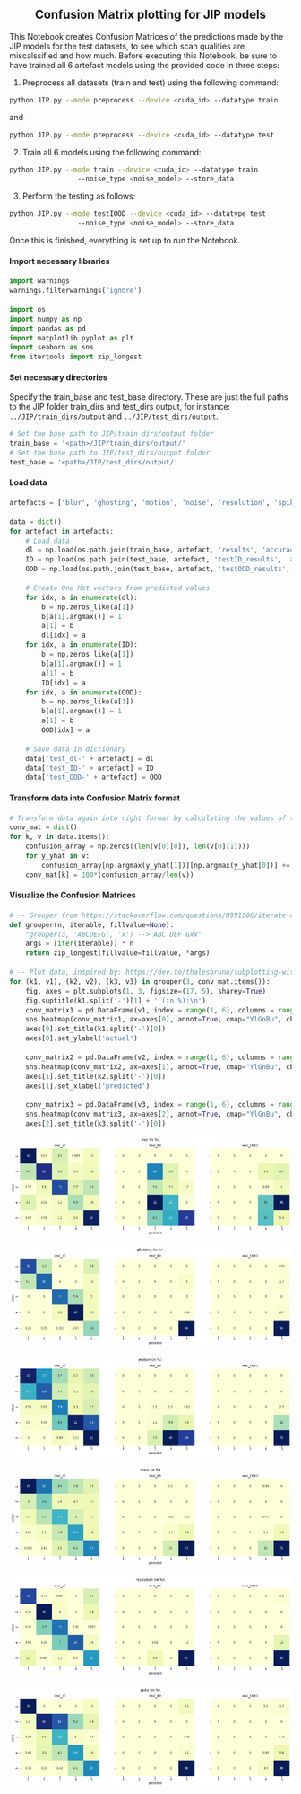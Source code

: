 ## <center> Confusion Matrix plotting for JIP models </center>

This Notebook creates Confusion Matrices of the predictions made by the JIP models for the test datasets, to see which scan qualities are miscalssified and how much.
Before executing this Notebook, be sure to have trained all 6 artefact models using the provided code in three steps:
    
1. Preprocess all datasets (train and test) using the following command:
```bash
python JIP.py --mode preprocess --device <cuda_id> --datatype train
```  
and   
```bash
python JIP.py --mode preprocess --device <cuda_id> --datatype test
```
2. Train all 6 models using the following command:
```bash
python JIP.py --mode train --device <cuda_id> --datatype train 
                 --noise_type <noise_model> --store_data
```
3. Perform the testing as follows:
```bash
python JIP.py --mode testIOOD --device <cuda_id> --datatype test
                 --noise_type <noise_model> --store_data
```


Once this is finished, everything is set up to run the Notebook.

#### Import necessary libraries


```python
import warnings
warnings.filterwarnings('ignore')

import os
import numpy as np
import pandas as pd
import matplotlib.pyplot as plt
import seaborn as sns
from itertools import zip_longest
```

#### Set necessary directories
Specify the train_base and test_base directory. These are just the full paths to the JIP folder train_dirs and test_dirs output, for instance: `../JIP/train_dirs/output` and `../JIP/test_dirs/output`.


```python
# Set the base path to JIP/train_dirs/output folder
train_base = '<path>/JIP/train_dirs/output/'
# Set the base path to JIP/test_dirs/output folder
test_base = '<path>/JIP/test_dirs/output/'
```

#### Load data


```python
artefacts = ['blur', 'ghosting', 'motion', 'noise', 'resolution', 'spike']

data = dict()
for artefact in artefacts:
    # Load data
    dl = np.load(os.path.join(train_base, artefact, 'results', 'accuracy_detailed_test.npy'))
    ID = np.load(os.path.join(test_base, artefact, 'testID_results', 'accuracy_detailed_test.npy'))
    OOD = np.load(os.path.join(test_base, artefact, 'testOOD_results', 'accuracy_detailed_test.npy'))
    
    # Create One Hot vectors from predicted values
    for idx, a in enumerate(dl):
        b = np.zeros_like(a[1])
        b[a[1].argmax()] = 1
        a[1] = b
        dl[idx] = a
    for idx, a in enumerate(ID):
        b = np.zeros_like(a[1])
        b[a[1].argmax()] = 1
        a[1] = b
        ID[idx] = a
    for idx, a in enumerate(OOD):
        b = np.zeros_like(a[1])
        b[a[1].argmax()] = 1
        a[1] = b
        OOD[idx] = a
        
    # Save data in dictionary
    data['test_dl-' + artefact] = dl
    data['test_ID-' + artefact] = ID
    data['test_OOD-' + artefact] = OOD
```

#### Transform data into Confusion Matrix format


```python
# Transform data again into right format by calculating the values of the confusion matrix
conv_mat = dict()
for k, v in data.items():
    confusion_array = np.zeros((len(v[0][0]), len(v[0][1])))
    for y_yhat in v:
        confusion_array[np.argmax(y_yhat[1])][np.argmax(y_yhat[0])] += 1
    conv_mat[k] = 100*(confusion_array/len(v))
```

#### Visualize the Confusion Matrices


```python
# -- Grouper from https://stackoverflow.com/questions/8991506/iterate-an-iterator-by-chunks-of-n-in-python -- #
def grouper(n, iterable, fillvalue=None):
    "grouper(3, 'ABCDEFG', 'x') --> ABC DEF Gxx"
    args = [iter(iterable)] * n
    return zip_longest(fillvalue=fillvalue, *args)

# -- Plot data, inspired by: https://dev.to/thalesbruno/subplotting-with-matplotlib-and-seaborn-5ei8
for (k1, v1), (k2, v2), (k3, v3) in grouper(3, conv_mat.items()):
    fig, axes = plt.subplots(1, 3, figsize=(17, 5), sharey=True)
    fig.suptitle(k1.split('-')[1] + ' (in %):\n')
    conv_matrix1 = pd.DataFrame(v1, index = range(1, 6), columns = range(1, 6))
    sns.heatmap(conv_matrix1, ax=axes[0], annot=True, cmap="YlGnBu", cbar=False, cbar_kws={"shrink": .8})
    axes[0].set_title(k1.split('-')[0])
    axes[0].set_ylabel('actual')
    
    conv_matrix2 = pd.DataFrame(v2, index = range(1, 6), columns = range(1, 6))
    sns.heatmap(conv_matrix2, ax=axes[1], annot=True, cmap="YlGnBu", cbar=False, cbar_kws={"shrink": .8})
    axes[1].set_title(k2.split('-')[0])
    axes[1].set_xlabel('predicted')
    
    conv_matrix3 = pd.DataFrame(v3, index = range(1, 6), columns = range(1, 6))
    sns.heatmap(conv_matrix3, ax=axes[2], annot=True, cmap="YlGnBu", cbar=False, cbar_kws={"shrink": .8})
    axes[2].set_title(k3.split('-')[0])

```


    
![png](references/output_11_0.png)
    



    
![png](references/output_11_1.png)
    



    
![png](references/output_11_2.png)
    



    
![png](references/output_11_3.png)
    



    
![png](references/output_11_4.png)
    



    
![png](references/output_11_5.png)
    

